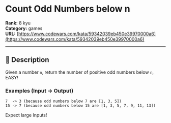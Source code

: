 # Count Odd Numbers below n

**Rank:** 8 kyu  
**Category:** games  
**URL:** [https://www.codewars.com/kata/59342039eb450e39970000a6](https://www.codewars.com/kata/59342039eb450e39970000a6)

---

## 📝 Description

Given a number `n`, return the number of positive odd numbers below `n`, EASY!

### Examples (Input -> Output)
```
7  -> 3 (because odd numbers below 7 are [1, 3, 5])
15 -> 7 (because odd numbers below 15 are [1, 3, 5, 7, 9, 11, 13])
```

Expect large Inputs!
